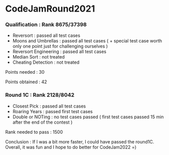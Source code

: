 # CodeJamRound2021

### Qualification : Rank 8675/37398
- Reversort : passed all test cases 
- Moons and Umbrellas : passed all test cases ( + special test case worth only one point just for challenging ourselves )
- Reversort Engineering : passed all test cases
- Median Sort : not treated
- Cheating Detection : not treated 

Points needed : 30 

Points obtained : 42

### Round 1C : Rank 2128/8042

- Closest Pick : passed all test cases
- Roaring Years : passed first test cases
- Double or NOTing : no test cases passed ( first test cases passed 15 min after the end of the contest )

Rank needed to pass : 1500 

Conclusion : If I was a bit more faster, I could have passed the round1C. Overall, it was fun and I hope to do better for CodeJam2022 =)
